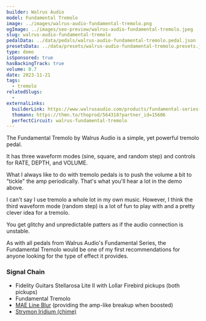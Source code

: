 ```yaml
---
builder: Walrus Audio
model: Fundamental Tremolo
image: ../images/walrus-audio-fundamental-tremolo.png
ogImage: ../images/seo-preview/walrus-audio-fundamental-tremolo.jpeg
slug: walrus-audio-fundamental-tremolo
pedalData: ../data/pedals/walrus-audio-fundamental-tremolo.pedal.json
presetsData: ../data/presets/walrus-audio-fundamental-tremolo.presets.json
type: demo
isSponsored: true
hasBackingTrack: true
volume: 0.7
date: 2023-11-21
tags:
  - tremolo
relatedSlugs:
  -
externalLinks:
  builderLink: https://www.walrusaudio.com/products/fundamental-series-tremolo
  thomann: https://thmn.to/thoprod/564318?partner_id=15606
  perfectCircuit: walrus-fundamental-tremolo
---
```


The Fundamental Tremolo by Walrus Audio is a simple, yet powerful tremolo pedal.

It has three waveform modes (sine, square, and random step) and controls for RATE, DEPTH, and VOLUME.

What I always like to do with tremolo pedals is to push the volume a bit to "tickle" the amp periodically. That's what you'll hear a lot in the demo above.

I can't say I use tremolo a whole lot in my own music. However, I think the third waveform mode (random step) is a lot of fun to play with and a pretty clever idea for a tremolo.

You get glitchy and unpredictable patters as if the audio connection is unstable.

As with all pedals from Walrus Audio's Fundamental Series, the Fundamental Tremolo would be one of my first recommendations for anyone looking for the type of effect it provides.

### Signal Chain

- Fidelity Guitars Stellarosa Lite II with Lollar Firebird pickups (both pickups)
- Fundamental Tremolo
- [MAE Line Blur](/demos/mask-audio-electronics-line-blur) (providing the amp-like breakup when boosted)
- [Strymon Iridium (chime)](/demos/strymon-iridium)
